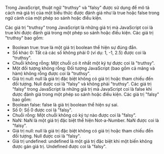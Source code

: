 Trong JavaScript, thuật ngữ "truthsy" và "falsy" được sử dụng để mô tả cách mà giá trị của một biểu thức được đánh giá như là true hoặc false trong ngữ cảnh của một phép so sánh hoặc điều kiện.

Các giá trị "truthsy" trong JavaScript là những giá trị mà JavaScript coi là true khi được đánh giá trong một phép so sánh hoặc điều kiện. Các giá trị "truthsy" bao gồm:
- Boolean true: true là một giá trị boolean thể hiện sự đúng đắn.
- Số khác 0: Tất cả các số không phải 0 (ví dụ: 1, -1, 2.5) được coi là "truthsy".
- Chuỗi không rỗng: Một chuỗi có ít nhất một ký tự được coi là "truthsy".
- Một đối tượng không rỗng: Đối tượng JavaScript (bao gồm cả mảng và hàm) không rỗng được coi là "truthsy".
- Giá trị null: null là giá trị đặc biệt không có giá trị hoặc tham chiếu đến đối tượng. Null được coi là "falsy" và không phải "truthsy".
Các giá trị "falsy" trong JavaScript là những giá trị mà JavaScript coi là false khi được đánh giá trong một phép so sánh hoặc điều kiện. Các giá trị "falsy" bao gồm:
- Boolean false: false là giá trị boolean thể hiện sự sai.
- Số 0: Số 0 được coi là "falsy".
- Chuỗi rỗng: Một chuỗi không có ký tự nào được coi là "falsy".
- NaN: NaN là một giá trị đặc biệt thể hiện Not-a-Number. NaN được coi là "falsy".
- Giá trị null: null là giá trị đặc biệt không có giá trị hoặc tham chiếu đến đối tượng. Null được coi là "falsy".
- Giá trị undefined: undefined là một giá trị đặc biệt khi một biến không được gán giá trị. Undefined được coi là "falsy".
